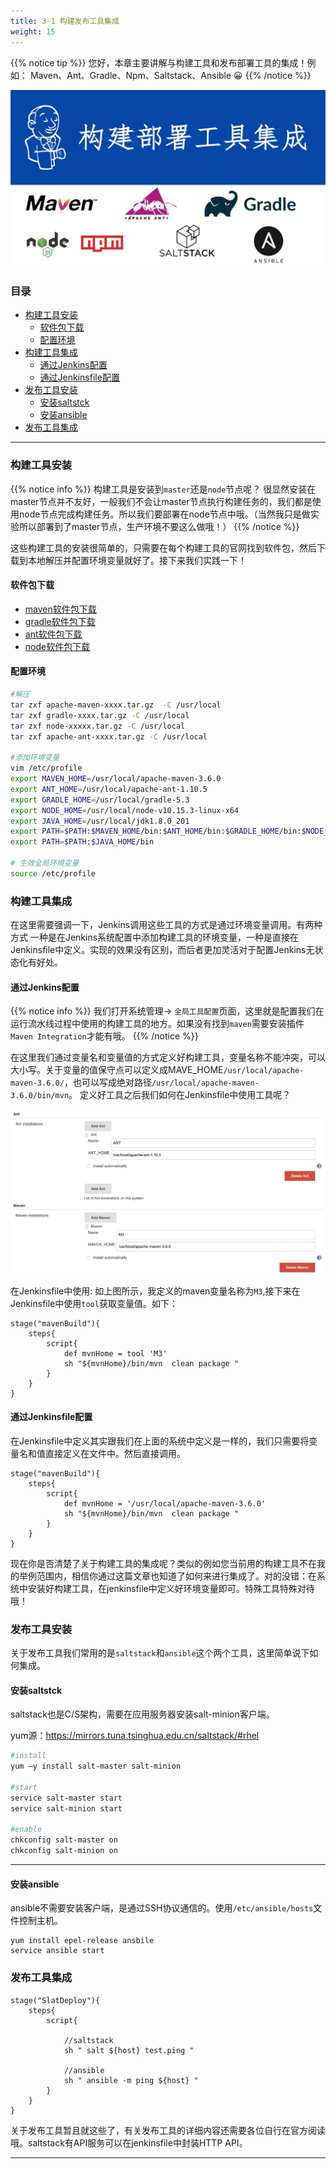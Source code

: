 ```yaml
---
title: 3-1 构建发布工具集成
weight: 15
---
```


{{% notice tip %}}
您好，本章主要讲解与构建工具和发布部署工具的集成！例如： Maven、Ant、Gradle、Npm、Saltstack、Ansible 😀
{{% /notice %}}

![images](images/01.png)

### 目录

+ [构建工具安装](#构建工具安装)
  - [软件包下载](#软件包下载)
  - [配置环境](#配置环境)
+ [构建工具集成](#构建工具集成)
  - [通过Jenkins配置](#通过Jenkins配置)
  - [通过Jenkinsfile配置](#通过Jenkinsfile配置)
+ [发布工具安装](#发布工具安装)
  - [安装saltstck](#安装saltstck)
  - [安装ansible](#安装ansible)
+ [发布工具集成](#发布工具集成)

---

### 构建工具安装

{{% notice info %}}
构建工具是安装到`master`还是`node`节点呢？ 很显然安装在master节点并不友好，一般我们不会让master节点执行构建任务的，我们都是使用node节点完成构建任务。所以我们要部署在node节点中哦。（当然我只是做实验所以部署到了master节点，生产环境不要这么做哦！）
{{% /notice %}}

这些构建工具的安装很简单的，只需要在每个构建工具的官网找到软件包，然后下载到本地解压并配置环境变量就好了。接下来我们实践一下！

#### 软件包下载
* [maven软件包下载](http://maven.apache.org/download.cgi)
* [gradle软件包下载](https://downloads.gradle.org/distributions/gradle-5.3-bin.zip)
* [ant软件包下载](https://ant.apache.org/bindownload.cgi)
* [node软件包下载](https://nodejs.org/en/download/)

#### 配置环境

```bash
#解压
tar zxf apache-maven-xxxx.tar.gz  -C /usr/local
tar zxf gradle-xxxx.tar.gz -C /usr/local
tar zxf node-xxxxx.tar.gz -C /usr/local
tar zxf apache-ant-xxxx.tar.gz -C /usr/local

#添加环境变量
vim /etc/profile
export MAVEN_HOME=/usr/local/apache-maven-3.6.0
export ANT_HOME=/usr/local/apache-ant-1.10.5
export GRADLE_HOME=/usr/local/gradle-5.3
export NODE_HOME=/usr/local/node-v10.15.3-linux-x64
export JAVA_HOME=/usr/local/jdk1.8.0_201
export PATH=$PATH:$MAVEN_HOME/bin:$ANT_HOME/bin:$GRADLE_HOME/bin:$NODE_HOME/bin
export PATH=$PATH:$JAVA_HOME/bin

# 生效全局环境变量
source /etc/profile   
```


### 构建工具集成
在这里需要强调一下，Jenkins调用这些工具的方式是通过环境变量调用。有两种方式 一种是在Jenkins系统配置中添加构建工具的环境变量，一种是直接在Jenkinsfile中定义。实现的效果没有区别，而后者更加灵活对于配置Jenkins无状态化有好处。


#### 通过Jenkins配置

{{% notice info %}}
我们打开系统管理-> `全局工具配置`页面，这里就是配置我们在运行流水线过程中使用的构建工具的地方。如果没有找到`maven`需要安装插件`Maven Integration`才能有哦。
{{% /notice %}}

在这里我们通过变量名和变量值的方式定义好构建工具，变量名称不能冲突，可以大小写。关于变量的值保守点可以定义成MAVE_HOME`/usr/local/apache-maven-3.6.0/`，也可以写成绝对路径`/usr/local/apache-maven-3.6.0/bin/mvn`。 定义好工具之后我们如何在Jenkinsfile中使用工具呢？

![images](images/02.png)


在Jenkinsfile中使用: 如上图所示，我定义的maven变量名称为`M3`,接下来在Jenkinsfile中使用`tool`获取变量值。如下：

```
stage("mavenBuild"){
    steps{
        script{
            def mvnHome = tool 'M3'
            sh "${mvnHome}/bin/mvn  clean package "
        }
    }
}
```




#### 通过Jenkinsfile配置
在Jenkinsfile中定义其实跟我们在上面的系统中定义是一样的，我们只需要将变量名和值直接定义在文件中。然后直接调用。

```
stage("mavenBuild"){
    steps{
        script{
            def mvnHome = '/usr/local/apache-maven-3.6.0'
            sh "${mvnHome}/bin/mvn  clean package "
        }
    }
}
```

现在你是否清楚了关于构建工具的集成呢？类似的例如您当前用的构建工具不在我的举例范围内，相信你通过这篇文章也知道了如何来进行集成了。对的没错：在系统中安装好构建工具，在jenkinsfile中定义好环境变量即可。特殊工具特殊对待哦！




### 发布工具安装
关于发布工具我们常用的是`saltstack`和`ansible`这个两个工具，这里简单说下如何集成。


#### 安装saltstck
saltstack也是C/S架构，需要在应用服务器安装salt-minion客户端。

yum源：https://mirrors.tuna.tsinghua.edu.cn/saltstack/#rhel

```bash
#install
yum –y install salt-master salt-minion

#start
service salt-master start
service salt-minion start 

#enable
chkconfig salt-master on
chkconfig salt-minion on 
```
---


#### 安装ansible
ansible不需要安装客户端，是通过SSH协议通信的。使用`/etc/ansible/hosts`文件控制主机。

```
yum install epel-release ansbile
service ansible start 
```


### 发布工具集成

```
stage("SlatDeploy"){
    steps{
        script{
            
            //saltstack
            sh " salt ${host} test.ping "

            //ansible
            sh " ansible -m ping ${host} "
        }
    }
}
```

关于发布工具暂且就这些了，有关发布工具的详细内容还需要各位自行在官方阅读哦。saltstack有API服务可以在jenkinsfile中封装HTTP API。

---

